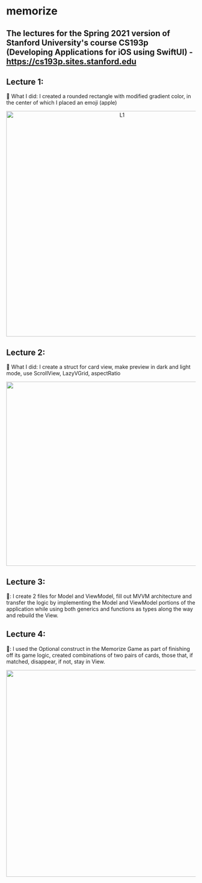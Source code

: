 # memorize

## The lectures for the Spring 2021 version of Stanford University's course CS193p (Developing Applications for iOS using SwiftUI) - https://cs193p.sites.stanford.edu

## Lecture 1:
🧐 What I did: I created a rounded rectangle with modified gradient color, in the center of which I placed an emoji (apple)
<p align="center">
<img width="600" alt="L1" src="https://user-images.githubusercontent.com/97057793/185617051-2106fc44-ed3d-4c78-982b-f6cc4d4f4d1e.png">
</p>

## Lecture 2:
🧐 What I did: I create a struct for card view, make preview in dark and light mode, use ScrollView, LazyVGrid, aspectRatio
<p align="center">
<img src="https://user-images.githubusercontent.com/97057793/185621407-140ce2ef-3eac-40fb-ac9c-c445ead8130e.gif" width = "600", height = "490" />
</p>

## Lecture 3:
🧐: I create 2 files for Model and ViewModel, fill out MVVM architecture and transfer the logic by implementing the Model and ViewModel portions of the application while using both generics and functions as types along the way and rebuild the View. 

## Lecture 4:
🧐: I used the Optional construct in the Memorize Game as part of finishing off its game logic, created combinations of two pairs of cards, those that, if matched, disappear, if not, stay in View.
<p align="center">
<img src="https://user-images.githubusercontent.com/97057793/185748548-e3d85924-534a-4b12-911a-16c5d8de6cca.gif"  width = "600", height = "550" />
</p>
